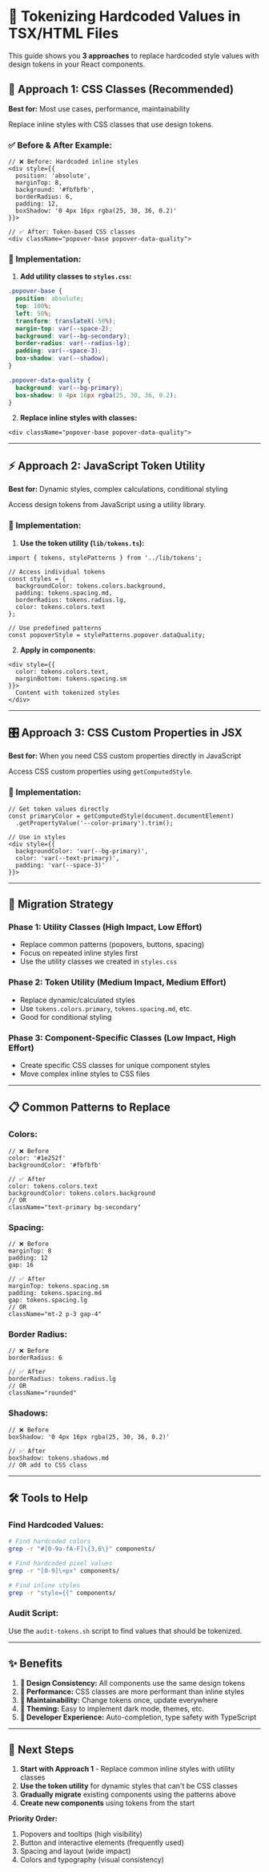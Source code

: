 # 🎨 Tokenizing Hardcoded Values in TSX/HTML Files

This guide shows you **3 approaches** to replace hardcoded style values with design tokens in your React components.

## 🎯 **Approach 1: CSS Classes (Recommended)**

**Best for:** Most use cases, performance, maintainability

Replace inline styles with CSS classes that use design tokens.

### ✅ Before & After Example:
```tsx
// ❌ Before: Hardcoded inline styles  
<div style={{
  position: 'absolute',
  marginTop: 8,
  background: '#fbfbfb',
  borderRadius: 6,
  padding: 12,
  boxShadow: '0 4px 16px rgba(25, 30, 36, 0.2)'
}}>

// ✅ After: Token-based CSS classes
<div className="popover-base popover-data-quality">
```

### 🔧 Implementation:
1. **Add utility classes to `styles.css`:**
```css
.popover-base {
  position: absolute;
  top: 100%;
  left: 50%;
  transform: translateX(-50%);
  margin-top: var(--space-2);
  background: var(--bg-secondary);
  border-radius: var(--radius-lg);
  padding: var(--space-3);
  box-shadow: var(--shadow);
}

.popover-data-quality {
  background: var(--bg-primary);
  box-shadow: 0 4px 16px rgba(25, 30, 36, 0.2);
}
```

2. **Replace inline styles with classes:**
```tsx
<div className="popover-base popover-data-quality">
```

---

## ⚡ **Approach 2: JavaScript Token Utility**

**Best for:** Dynamic styles, complex calculations, conditional styling

Access design tokens from JavaScript using a utility library.

### 🔧 Implementation:
1. **Use the token utility (`lib/tokens.ts`):**
```tsx
import { tokens, stylePatterns } from '../lib/tokens';

// Access individual tokens
const styles = {
  backgroundColor: tokens.colors.background,
  padding: tokens.spacing.md,
  borderRadius: tokens.radius.lg,
  color: tokens.colors.text
};

// Use predefined patterns
const popoverStyle = stylePatterns.popover.dataQuality;
```

2. **Apply in components:**
```tsx
<div style={{ 
  color: tokens.colors.text, 
  marginBottom: tokens.spacing.sm 
}}>
  Content with tokenized styles
</div>
```

---

## 🎛️ **Approach 3: CSS Custom Properties in JSX**

**Best for:** When you need CSS custom properties directly in JavaScript

Access CSS custom properties using `getComputedStyle`.

### 🔧 Implementation:
```tsx
// Get token values directly
const primaryColor = getComputedStyle(document.documentElement)
  .getPropertyValue('--color-primary').trim();

// Use in styles
<div style={{ 
  backgroundColor: 'var(--bg-primary)',
  color: 'var(--text-primary)',
  padding: 'var(--space-3)'
}}>
```

---

## 🚀 **Migration Strategy**

### **Phase 1: Utility Classes (High Impact, Low Effort)**
- Replace common patterns (popovers, buttons, spacing)
- Focus on repeated inline styles first
- Use the utility classes we created in `styles.css`

### **Phase 2: Token Utility (Medium Impact, Medium Effort)**
- Replace dynamic/calculated styles
- Use `tokens.colors.primary`, `tokens.spacing.md`, etc.
- Good for conditional styling

### **Phase 3: Component-Specific Classes (Low Impact, High Effort)**
- Create specific CSS classes for unique component styles
- Move complex inline styles to CSS files

---

## 📋 **Common Patterns to Replace**

### **Colors:**
```tsx
// ❌ Before
color: '#1e252f'
backgroundColor: '#fbfbfb'

// ✅ After  
color: tokens.colors.text
backgroundColor: tokens.colors.background
// OR
className="text-primary bg-secondary"
```

### **Spacing:**
```tsx
// ❌ Before
marginTop: 8
padding: 12
gap: 16

// ✅ After
marginTop: tokens.spacing.sm
padding: tokens.spacing.md  
gap: tokens.spacing.lg
// OR  
className="mt-2 p-3 gap-4"
```

### **Border Radius:**
```tsx
// ❌ Before
borderRadius: 6

// ✅ After
borderRadius: tokens.radius.lg
// OR
className="rounded"
```

### **Shadows:**
```tsx
// ❌ Before
boxShadow: '0 4px 16px rgba(25, 30, 36, 0.2)'

// ✅ After
boxShadow: tokens.shadows.md
// OR add to CSS class
```

---

## 🛠️ **Tools to Help**

### **Find Hardcoded Values:**
```bash
# Find hardcoded colors
grep -r "#[0-9a-fA-F]\{3,6\}" components/

# Find hardcoded pixel values  
grep -r "[0-9]\+px" components/

# Find inline styles
grep -r "style={{" components/
```

### **Audit Script:**
Use the `audit-tokens.sh` script to find values that should be tokenized.

---

## ✨ **Benefits**

1. **🎨 Design Consistency:** All components use the same design tokens
2. **🚀 Performance:** CSS classes are more performant than inline styles  
3. **🔧 Maintainability:** Change tokens once, update everywhere
4. **📱 Theming:** Easy to implement dark mode, themes, etc.
5. **🎯 Developer Experience:** Auto-completion, type safety with TypeScript

---

## 🎯 **Next Steps**

1. **Start with Approach 1** - Replace common inline styles with utility classes
2. **Use the token utility** for dynamic styles that can't be CSS classes
3. **Gradually migrate** existing components using the patterns above
4. **Create new components** using tokens from the start

**Priority Order:**
1. Popovers and tooltips (high visibility)
2. Button and interactive elements (frequently used)
3. Spacing and layout (wide impact)
4. Colors and typography (visual consistency)
